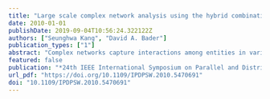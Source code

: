 ```yaml
---
title: "Large scale complex network analysis using the hybrid combination of a MapReduce cluster and a highly multithreaded system"
date: 2010-01-01
publishDate: 2019-09-04T10:56:24.322122Z
authors: ["Seunghwa Kang", "David A. Bader"]
publication_types: ["1"]
abstract: "Complex networks capture interactions among entities in various application areas in a graph representation. Analyzing large scale complex networks often answers important questions-e.g. estimate the spread of epidemic diseases-but also imposes computing challenges mainly due to large volumes of data and the irregular structure of the graphs. In this paper, we aim to solve such a challenge: finding relationships in a subgraph extracted from the data. We solve this problem using three different platforms: a MapReduce cluster, a highly multithreaded system, and a hybrid system of the two. The MapReduce cluster and the highly multithreaded system reveal limitations in efficiently solving this problem, whereas the hybrid system exploits the strengths of the two in a synergistic way and solves the problem at hand. In particular, once the subgraph is extracted and loaded into memory, the hybrid system analyzes the subgraph five orders of magnitude faster than the MapReduce cluster."
featured: false
publication: "*24th IEEE International Symposium on Parallel and Distributed Processing, IPDPS 2010, Atlanta, Georgia, USA, 19-23 April 2010 - Workshop Proceedings*"
url_pdf: "https://doi.org/10.1109/IPDPSW.2010.5470691"
doi: "10.1109/IPDPSW.2010.5470691"
---
```


